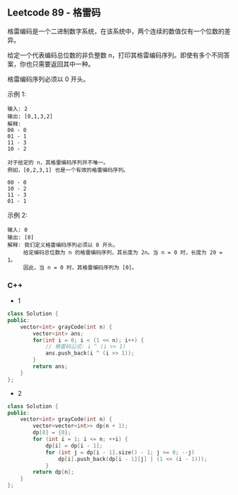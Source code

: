 ## Leetcode 89 - 格雷码

格雷编码是一个二进制数字系统，在该系统中，两个连续的数值仅有一个位数的差异。

给定一个代表编码总位数的非负整数 n，打印其格雷编码序列。即使有多个不同答案，你也只需要返回其中一种。

格雷编码序列必须以 0 开头。

示例 1:
```
输入: 2
输出: [0,1,3,2]
解释:
00 - 0
01 - 1
11 - 3
10 - 2

对于给定的 n，其格雷编码序列并不唯一。
例如，[0,2,3,1] 也是一个有效的格雷编码序列。

00 - 0
10 - 2
11 - 3
01 - 1
```

示例 2:
```
输入: 0
输出: [0]
解释: 我们定义格雷编码序列必须以 0 开头。
     给定编码总位数为 n 的格雷编码序列，其长度为 2n。当 n = 0 时，长度为 20 = 1。
     因此，当 n = 0 时，其格雷编码序列为 [0]。
```

### C++
- 1
```c++
class Solution {
public:
    vector<int> grayCode(int n) {
        vector<int> ans;
        for(int i = 0; i < (1 << n); i++) {
            // 格雷码公式: i ^ (i >> 1)
            ans.push_back(i ^ (i >> 1));
        }
        return ans;
    }
};
```

- 2
```c++
class Solution {
public:
    vector<int> grayCode(int n) {
        vector<vector<int>> dp(n + 1);
        dp[0] = {0};    
        for (int i = 1; i <= n; ++i) {
            dp[i] = dp[i - 1];
            for (int j = dp[i - 1].size() - 1; j >= 0; --j)
                dp[i].push_back(dp[i - 1][j] | (1 << (i - 1)));
            }
        return dp[n];
    }
};
```